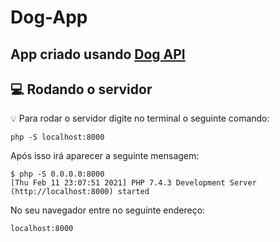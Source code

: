 #  Dog-App

##    App criado usando [Dog API](https://dog.ceo/dog-api/)
 


## :computer: Rodando o servidor

:bulb: Para rodar o servidor digite no terminal o seguinte comando:
```
php -S localhost:8000
```
Após isso irá aparecer a seguinte mensagem:
```
$ php -S 0.0.0.0:8000
[Thu Feb 11 23:07:51 2021] PHP 7.4.3 Development Server (http://localhost:8000) started
```
No seu navegador entre no seguinte endereço:
```text
localhost:8000
```
